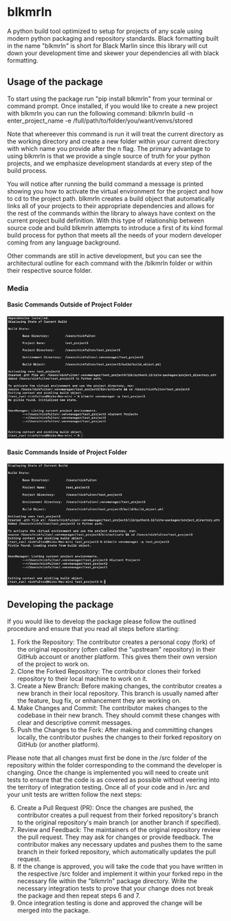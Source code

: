 # blkmrln
 A python build tool optimized to setup for projects of any scale using modern python packaging and repository standards. Black formatting built in the name "blkmrln" is short for Black Marlin since this library will cut down your development time and skewer your dependencies all with black formatting. 

 ## Usage of the package
 To start using the package run "pip install blkmrln" from your terminal or command prompt. Once installed, if you would like to create a new project with blkmrln you can run the following 
 command: blkmrln build -n enter_project_name -e /full/path/to/folder/you/want/venvs/stored

 Note that whereever this command is run it will treat the current directory as the working directory and create a new folder within your current directory with which name you provide after
 the n flag. The primary advantage to using blkmrln is that we provide a single source of truth for your python projects, and we emphasize development standards at every step of the build process. 

 You will notice after running the build command a message is printed showing you how to activate the virtual environment for the project and how to cd to the project path. blkmrln creates a
 build object that automatically links all of your projects to their appropriate dependencies and allows for the rest of the commands within the library to always have context on the current
 project build definition. With this type of relationship between source code and build blkmrln attempts to introduce a first of its kind formal build process for python that meets all the needs of your modern developer coming from any language background.

 Other commands are still in active development, but you can see the architectural outline for each command with the /blkmrln folder or within their respective source folder.  

 ### Media

 #### Basic Commands Outside of Project Folder
 ![Basic Commands Outside of Project Folder](https://github.com/nickornator9000/blkmrln/blob/9ff534d352e3dda014e61928e54bd40e552507df/media/Basic%20Commands.png)

#### Basic Commands Inside of Project Folder
  ![Basic Commands Inside of Project Folder](https://github.com/nickornator9000/blkmrln/blob/9ff534d352e3dda014e61928e54bd40e552507df/media/Basic%20Commands%20Project%20Context.png)

## Developing the package
If you would like to develop the package please follow the outlined procedure and ensure that you read all steps before starting:
1. Fork the Repository: The contributor creates a personal copy (fork) of the original repository (often called the "upstream" repository) in their GitHub account or another platform. This gives them their own version of the project to work on.
2. Clone the Forked Repository: The contributor clones their forked repository to their local machine to work on it.
3. Create a New Branch: Before making changes, the contributor creates a new branch in their local repository. This branch is usually named after the feature, bug fix, or enhancement they are working on.
4. Make Changes and Commit: The contributor makes changes to the codebase in their new branch. They should commit these changes with clear and descriptive commit messages.
5. Push the Changes to the Fork: After making and committing changes locally, the contributor pushes the changes to their forked repository on GitHub (or another platform).

Please note that all changes must first be done in the /src folder of the repository within the folder corresponding to the command the developer is changing. Once the change is implemented you will need to create unit tests to ensure that the code is as covered as possible without veering into the territory of integration testing. Once all of your code and in /src and your unit tests are written follow the next steps:

6. Create a Pull Request (PR): Once the changes are pushed, the contributor creates a pull request from their forked repository's branch to the original repository's main branch (or another branch if specified).
7. Review and Feedback: The maintainers of the original repository review the pull request. They may ask for changes or provide feedback. The contributor makes any necessary updates and pushes them to the same branch in their forked repository, which automatically updates the pull request.
8. If the change is approved, you will take the code that you have written in the respective /src folder and implement it within your forked repo in the necessary file within the "blkmrln" package directory. Write the necessary integration tests to prove that your change does not break the package and then repeat steps 6 and 7. 
9. Once integration testing is done and approved the change will be merged into the package. 

